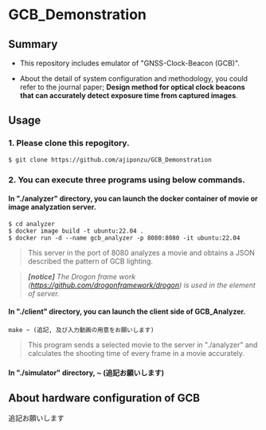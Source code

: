 # GCB_Demonstration

## Summary

- This repository includes emulator of "GNSS-Clock-Beacon (GCB)".

- About the detail of system configuration and methodology, you could refer to the journal paper; **Design method for optical clock beacons that can accurately detect exposure time from captured images**.

## Usage

### 1. Please clone this repogitory.
```
$ git clone https://github.com/ajiponzu/GCB_Demonstration
```

### 2. You can execute three programs using below commands.

#### In "./analyzer" directory, you can launch the docker container of movie or image analyzation server.

```
$ cd analyzer
$ docker image build -t ubuntu:22.04 .
$ docker run -d --name gcb_analyzer -p 8080:8080 -it ubuntu:22.04
```

> This server in the port of 8080 analyzes a movie and obtains a JSON described the pattern of GCB lighting.

> ***[notice]** The Drogon frame work (https://github.com/drogonframework/drogon) is used in the element of server.*

#### In "./client" directory, you can launch the client side of GCB_Analyzer.

```
make ~ (追記, 及び入力動画の用意をお願いします)
```

> This program sends a selected movie to the server in "./analyzer" and calculates the shooting time of every frame in a movie accurately.

#### In "./simulator" directory, ~ (追記お願いします)


## About hardware configuration of GCB

追記お願いします